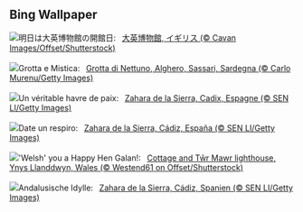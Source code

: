 ## Bing Wallpaper
![](https://www.bing.com/th?id=OHR.MuseumCourt_JA-JP4665250059_UHD.jpg&w=1000)明日は大英博物館の開館日:&nbsp;&ensp;[大英博物館, イギリス (© Cavan Images/Offset/Shutterstock)](https://www.bing.com/th?id=OHR.MuseumCourt_JA-JP4665250059_UHD.jpg)
<br><br/>
![](https://www.bing.com/th?id=OHR.NeptunesGrotto_IT-IT6948130051_UHD.jpg&w=1000)Grotta e Mistica:&nbsp;&ensp;[Grotta di Nettuno, Alghero, Sassari, Sardegna (© Carlo Murenu/Getty Images)](https://www.bing.com/th?id=OHR.NeptunesGrotto_IT-IT6948130051_UHD.jpg)
<br><br/>
![](https://www.bing.com/th?id=OHR.CadizSpain_FR-FR2616000691_UHD.jpg&w=1000)Un véritable havre de paix:&nbsp;&ensp;[Zahara de la Sierra, Cadix, Espagne (© SEN LI/Getty Images)](https://www.bing.com/th?id=OHR.CadizSpain_FR-FR2616000691_UHD.jpg)
<br><br/>
![](https://www.bing.com/th?id=OHR.CadizSpain_ES-ES9539607355_UHD.jpg&w=1000)Date un respiro:&nbsp;&ensp;[Zahara de la Sierra, Cádiz, España (© SEN LI/Getty Images)](https://www.bing.com/th?id=OHR.CadizSpain_ES-ES9539607355_UHD.jpg)
<br><br/>
![](https://www.bing.com/th?id=OHR.CoastalWales_EN-GB8139675046_UHD.jpg&w=1000)'Welsh' you a Happy Hen Galan!:&nbsp;&ensp;[Cottage and Tŵr Mawr lighthouse, Ynys Llanddwyn, Wales (© Westend61 on Offset/Shutterstock)](https://www.bing.com/th?id=OHR.CoastalWales_EN-GB8139675046_UHD.jpg)
<br><br/>
![](https://www.bing.com/th?id=OHR.CadizSpain_DE-DE6446198457_UHD.jpg&w=1000)Andalusische Idylle:&nbsp;&ensp;[Zahara de la Sierra, Cádiz, Spanien (© SEN LI/Getty Images)](https://www.bing.com/th?id=OHR.CadizSpain_DE-DE6446198457_UHD.jpg)
<br><br/>
